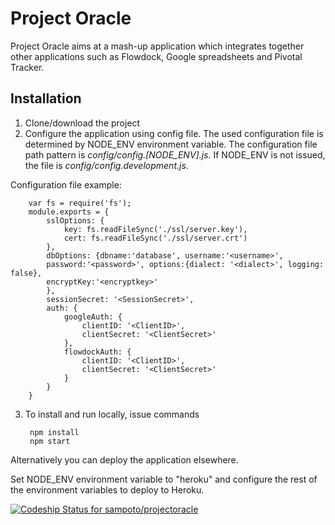 Project Oracle
============

Project Oracle aims at a mash-up application which integrates together other applications such as Flowdock, Google spreadsheets and Pivotal Tracker.

Installation
------------
1. Clone/download the project
2. Configure the application using config file.
The used configuration file is determined by NODE_ENV environment variable. The configuration file path pattern is *config/config.[NODE_ENV].js*.
If NODE_ENV is not issued, the file is *config/config.development.js*.

 Configuration file example:

        var fs = require('fs');
        module.exports = {
			sslOptions: {
				key: fs.readFileSync('./ssl/server.key'),
				cert: fs.readFileSync('./ssl/server.crt')
			},
			dbOptions: {dbname:'database', username:'<username>', 
		    password:'<password>', options:{dialect: '<dialect>', logging: false},
			encryptKey:'<encryptkey>'
		    },
			sessionSecret: '<SessionSecret>',
			auth: {
				googleAuth: {
					clientID: '<ClientID>',
					clientSecret: '<ClientSecret>'
				},
				flowdockAuth: {
					clientID: '<ClientID>',
					clientSecret: '<ClientSecret>'
				}
			}
        }
3. To install and run locally, issue commands

        npm install
        npm start
Alternatively you can deploy the application elsewhere.

Set NODE_ENV environment variable to "heroku" and configure the rest of the environment variables to deploy to Heroku.

[ ![Codeship Status for sampoto/projectoracle](https://www.codeship.io/projects/fc206f70-1ee3-0132-e461-5e9ca203bed1/status)](https://www.codeship.io/projects/35583)
